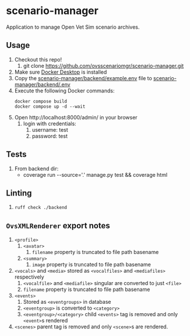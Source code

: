 # scenario-manager
Application to manage Open Vet Sim scenario archives.

## Usage
1. Checkout this repo!
    1. git clone https://github.com/ovsscenariomgr/scenario-manager.git
2. Make sure [Docker Desktop](https://docs.docker.com/get-docker/) is installed
3. Copy the [scenario-manager/backend/example.env](/scenario-manager/example.env) file to [scenario-manager/backend/.env](/scenario-manager/.env)
4. Execute the following Docker commands:
    ```shell
    docker compose build
    docker compose up -d --wait
    ```
5. Open http://localhost:8000/admin/ in your browser
    1. login with credentials:
        1. username: test
        2. password: test

## Tests
1. From backend dir:
    * coverage run --source='.' manage.py test && coverage html

## Linting
1. `ruff check ./backend`

## `OvsXMLRenderer` export notes 
1. `<profile>`
    1. `<avatar>`
        1. `filename` property is truncated to file path basename
    2. `<summary>`
        1. `image` property is truncated to file path basename
2. `<vocals>` and `<media>` stored as `<vocalfiles>` and `<mediafiles>` respectively
    1. `<vocalfile>` and `<mediafile>` singular are converted to just `<file>`
    1. `filename` property is truncated to file path basename
3. `<events>`
    1. Stored as `<eventgroups>` in database
    2. `<eventgroup>` is converted to `<category>`
    3. `<eventgroup>/<category>` child `<events>` tag is removed and only `<event>`s rendered
4. `<scenes>` parent tag is removed and only `<scene>`s are rendered.